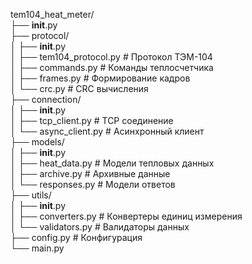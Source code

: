 tem104_heat_meter/  
├── **init**.py  
├── protocol/  
│ ├── **init**.py  
│ ├── tem104_protocol.py # Протокол ТЭМ-104  
│ ├── commands.py # Команды теплосчетчика  
│ ├── frames.py # Формирование кадров  
│ └── crc.py # CRC вычисления  
├── connection/  
│ ├── **init**.py  
│ ├── tcp_client.py # TCP соединение  
│ └── async_client.py # Асинхронный клиент  
├── models/  
│ ├── **init**.py  
│ ├── heat_data.py # Модели тепловых данных  
│ ├── archive.py # Архивные данные  
│ └── responses.py # Модели ответов  
├── utils/  
│ ├── **init**.py  
│ ├── converters.py # Конвертеры единиц измерения  
│ └── validators.py # Валидаторы данных  
├── config.py # Конфигурация  
└── main.py